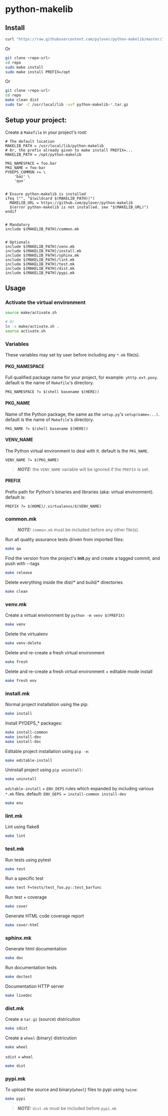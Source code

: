 # python-makelib


## Install

```bash
curl "https://raw.githubusercontent.com/pylover/python-makelib/master/install.sh" | sudo sh
```

Or 
```bash
git clone <repo-url>
cd repo
sudo make install
sudo make install PREFIX=/opt
```

Or
```bash
git clone <repo-url>
cd repo
make clean dist
sudo tar -C /usr/local/lib -xvf python-makelib-*.tar.gz
```


## Setup your project:
Create a `Makefile` in your project's root:
```make
# The default location
MAKELIB_PATH = /usr/local/lib/python-makelib
# Or, the prefix already given to make install PREFIX=...
MAKELIB_PATH = /opt/python-makelib

PKG_NAMESPACE = foo.bar
PKG_NAME = foo-bar
PYDEPS_COMMON += \
    'baz' \
    'qux'


# Ensure python-makelib is installed
ifeq ("", "$(wildcard $(MAKELIB_PATH))")
  MAKELIB_URL = https://github.com/pylover/python-makelib
  $(error python-makelib is not installed. see "$(MAKELIB_URL)")
endif


# Mandatory
include $(MAKELIB_PATH)/common.mk


# Optionals
include $(MAKELIB_PATH)/venv.mk
include $(MAKELIB_PATH)/install.mk
include $(MAKELIB_PATH)/sphinx.mk
include $(MAKELIB_PATH)/lint.mk
include $(MAKELIB_PATH)/test.mk
include $(MAKELIB_PATH)/dist.mk
include $(MAKELIB_PATH)/pypi.mk
```


## Usage


### Activate the virtual environment
```bash
source make/activate.sh

# Or
ln -s make/activate.sh .
source activate.sh
```


### Variables
These variables may set by user before including any `*.mk` file(s). 

#### PKG_NAMESPACE
Full qualified package name for your project, for example: `yhttp.ext.pony`.
default is the name of `Makefile`'s directory.
```make
PKG_NAMESPACE ?= $(shell basename $(HERE))
```

#### PKG_NAME
Name of the Python package, the same as the `setup.py`'s `setup(name=...)`.
default is the name of `Makefile`'s directory.
```make
PKG_NAME ?= $(shell basename $(HERE))
```

#### VENV_NAME
The Python virtual environment to deal with it. default is the `PKG_NAME`.
```make
VENV_NAME ?= $(PKG_NAME)
```
> **_NOTE:_** the `VENV_NAME` variable will be ignored if the `PREFIX` is set.


#### PREFIX
Prefix path for Python's binaries and libraries (aka: virtual environment).
default is:
```make
PREFIX ?= $(HOME)/.virtualenvs/$(VENV_NAME)
```

### common.mk

> **_NOTE:_** `common.mk` must be included before any other file(s).

Run all quality assurance tests driven from imported files:
```bash
make qa
```

Find the version from the project's __init__.py and create a tagged commit,
and push with --tags
```bash
make release
```

Delete everything inside the dist/* and build/* directories
```bash
make clean 
```


### venv.mk

Create a virtual environment by `python -m venv $(PREFIX)`
```bash
make venv
```

Delete the virtualenv
```bash
make venv-delete
```

Delete and re-create a fresh virtual environment
```bash
make fresh
```

Delete and re-create a fresh virtual environment + editable mode install
```bash
make fresh env
```


### install.mk

Normal project installation using the pip:
```bash
make install
```

Install PYDEPS_* packages:
```bash
make install-common
make install-dev
make install-doc
```

Editable project installation using `pip -e`:
```bash
make editable-install
```

Uninstall project using `pip uninstall`:
```bash
make uninstall
```

`editable-install` + `ENV_DEPS` rules which expanded by including various 
`*.mk` files. default: `ENV_DEPS = install-common install-dev`
```bash
make env
```


### lint.mk

Lint using flake8
```bash
make lint
```


### test.mk

Run tests using pytest
```bash
make test
```

Run a specific test
```bash
make test F=tests/test_foo.py::test_barfunc
```

Run test + coverage
```bash
make cover
```

Generate HTML code coverage report
```bash
make cover-html
```


### sphinx.mk

Generate html documentation
```bash
make doc
```

Run documentation tests
```bash
make doctest
```

Documentation HTTP server
```bash
make livedoc
```


### dist.mk
Create a `tar.gz` (source) districution
```bash
make sdist
```

Create a `wheel` (binary) districution
```bash
make wheel
```


`sdist` + `wheel`
```bash
make dist
```


### pypi.mk
To upload the source and binary(`wheel`) files to pypi using `twine`:
```bash
make pypi
```

> **_NOTE:_** `dist.mk` must be included before `pypi.mk`
